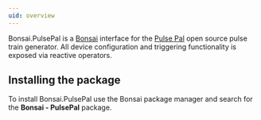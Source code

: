 ```yaml
---
uid: overview
---
```


Bonsai.PulsePal is a [Bonsai](https://bonsai-rx.org/) interface for the [Pulse Pal](https://sites.google.com/site/pulsepalwiki/) open source pulse train generator. All device configuration and triggering functionality is exposed via reactive operators.

## Installing the package

To install Bonsai.PulsePal use the Bonsai package manager and search for the **Bonsai - PulsePal** package.